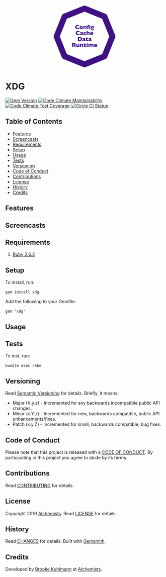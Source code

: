 <p align="center">
  <img src="xdg.png" alt="XDG Icon"/>
</p>

# XDG

[![Gem Version](https://badge.fury.io/rb/xdg.svg)](http://badge.fury.io/rb/xdg)
[![Code Climate Maintainability](https://api.codeclimate.com/v1/badges/73c8f06ae65cbe663e1c/maintainability)](https://codeclimate.com/github/bkuhlmann/xdg/maintainability)
[![Code Climate Test Coverage](https://api.codeclimate.com/v1/badges/73c8f06ae65cbe663e1c/test_coverage)](https://codeclimate.com/github/bkuhlmann/xdg/test_coverage)
[![Circle CI Status](https://circleci.com/gh/bkuhlmann/xdg.svg?style=svg)](https://circleci.com/gh/bkuhlmann/xdg)

<!-- Tocer[start]: Auto-generated, don't remove. -->

## Table of Contents

  - [Features](#features)
  - [Screencasts](#screencasts)
  - [Requirements](#requirements)
  - [Setup](#setup)
  - [Usage](#usage)
  - [Tests](#tests)
  - [Versioning](#versioning)
  - [Code of Conduct](#code-of-conduct)
  - [Contributions](#contributions)
  - [License](#license)
  - [History](#history)
  - [Credits](#credits)

<!-- Tocer[finish]: Auto-generated, don't remove. -->

## Features

## Screencasts

## Requirements

1. [Ruby 2.6.3](https://www.ruby-lang.org)

## Setup

To install, run:

    gem install xdg

Add the following to your Gemfile:

    gem "xdg"

## Usage

## Tests

To test, run:

    bundle exec rake

## Versioning

Read [Semantic Versioning](https://semver.org) for details. Briefly, it means:

- Major (X.y.z) - Incremented for any backwards incompatible public API changes.
- Minor (x.Y.z) - Incremented for new, backwards compatible, public API enhancements/fixes.
- Patch (x.y.Z) - Incremented for small, backwards compatible, bug fixes.

## Code of Conduct

Please note that this project is released with a [CODE OF CONDUCT](CODE_OF_CONDUCT.md). By
participating in this project you agree to abide by its terms.

## Contributions

Read [CONTRIBUTING](CONTRIBUTING.md) for details.

## License

Copyright 2019 [Alchemists](https://www.alchemists.io).
Read [LICENSE](LICENSE.md) for details.

## History

Read [CHANGES](CHANGES.md) for details.
Built with [Gemsmith](https://github.com/bkuhlmann/gemsmith).

## Credits

Developed by [Brooke Kuhlmann](https://www.alchemists.io) at
[Alchemists](https://www.alchemists.io).
